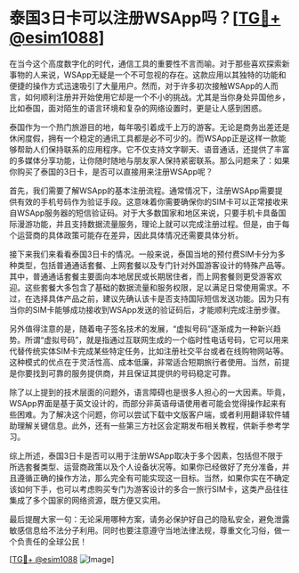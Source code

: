 # 泰国3日卡可以注册WSApp吗？[[TG💪+ @esim1088](https://t.me/s/esim1088)]

在当今这个高度数字化的时代，通信工具的重要性不言而喻。对于那些喜欢探索新事物的人来说，WSApp无疑是一个不可忽视的存在。这款应用以其独特的功能和便捷的操作方式迅速吸引了大量用户。然而，对于许多初次接触WSApp的人而言，如何顺利注册并开始使用它却是一个不小的挑战。尤其是当你身处异国他乡，比如泰国，面对陌生的语言环境和复杂的网络设置时，更是让人感到困惑。

泰国作为一个热门旅游目的地，每年吸引着成千上万的游客。无论是商务出差还是休闲度假，拥有一个稳定的通讯工具都是必不可少的。而WSApp正是这样一款能够帮助人们保持联系的应用程序。它不仅支持文字聊天、语音通话，还提供了丰富的多媒体分享功能，让你随时随地与朋友家人保持紧密联系。那么问题来了：如果你购买了泰国的3日卡，是否可以直接用来注册WSApp呢？

首先，我们需要了解WSApp的基本注册流程。通常情况下，注册WSApp需要提供有效的手机号码作为验证手段。这意味着你需要确保你的SIM卡可以正常接收来自WSApp服务器的短信验证码。对于大多数国家和地区来说，只要手机卡具备国际漫游功能，并且支持数据流量服务，理论上就可以完成注册过程。但是，由于每个运营商的具体政策可能存在差异，因此具体情况还需要具体分析。

接下来我们来看看泰国3日卡的情况。一般来说，泰国当地的预付费SIM卡分为多种类型，包括普通通话套餐、上网套餐以及专门针对外国游客设计的特殊产品等。其中，普通通话套餐主要面向本地居民或长期居住者，而上网套餐则更受游客欢迎。这些套餐大多包含了基础的数据流量和服务权限，足以满足日常使用需求。不过，在选择具体产品之前，建议先确认该卡是否支持国际短信发送功能。因为只有当你的SIM卡能够成功接收到WSApp发送的验证码后，才能顺利完成注册步骤。

另外值得注意的是，随着电子签名技术的发展，“虚拟号码”逐渐成为一种新兴趋势。所谓“虚拟号码”，就是指通过互联网生成的一个临时性电话号码，它可以用来代替传统实体SIM卡完成某些特定任务，比如注册社交平台或者在线购物网站等。这种模式的优点在于灵活性高、成本低廉，非常适合短期旅行者使用。当然，前提是你要找到可靠的服务提供商，并且保证其提供的号码稳定可靠。

除了以上提到的技术层面的问题外，语言障碍也是很多人担心的一大因素。毕竟，WSApp界面是基于英文设计的，而部分非英语母语使用者可能会觉得操作起来有些困难。为了解决这个问题，你可以尝试下载中文版客户端，或者利用翻译软件辅助理解关键信息。此外，还有一些第三方社区会定期发布相关教程，供新手参考学习。

综上所述，泰国3日卡是否可以用于注册WSApp取决于多个因素，包括但不限于所选套餐类型、运营商政策以及个人设备状况等。如果你已经做好了充分准备，并且遵循正确的操作方法，那么完全有可能实现这一目标。当然，如果你实在不确定该如何下手，也可以考虑购买专门为游客设计的多合一旅行SIM卡，这类产品往往集成了多个国家的网络资源，既方便又实用。

最后提醒大家一句：无论采用哪种方案，请务必保护好自己的隐私安全，避免泄露敏感信息给不法分子利用。同时也要注意遵守当地法律法规，尊重文化习俗，做一个负责任的全球公民！

[[TG💪+ @esim1088](https://t.me/s/esim1088) ![Image](https://i.postimg.cc/4NQfJmqS/Snipaste-2025-05-13-00-14-12.png)]